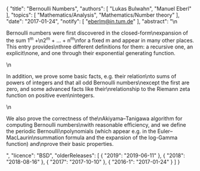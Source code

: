 {
    "title": "Bernoulli Numbers",
    "authors": [
        "Lukas Bulwahn",
        "Manuel Eberl"
    ],
    "topics": [
        "Mathematics/Analysis",
        "Mathematics/Number theory"
    ],
    "date": "2017-01-24",
    "notify": [
        "eberlm@in.tum.de"
    ],
    "abstract": "\n<p>Bernoulli numbers were first discovered in the closed-form\nexpansion of the sum 1<sup>m</sup> +\n2<sup>m</sup> + &hellip; + n<sup>m</sup>\nfor a fixed m and appear in many other places. This entry provides\nthree different definitions for them: a recursive one, an explicit\none, and one through their exponential generating function.</p>\n<p>In addition, we prove some basic facts, e.g. their relation\nto sums of powers of integers and that all odd Bernoulli numbers\nexcept the first are zero, and some advanced facts like their\nrelationship to the Riemann zeta function on positive even\nintegers.</p>\n<p>We also prove the correctness of the\nAkiyama&ndash;Tanigawa algorithm for computing Bernoulli numbers\nwith reasonable efficiency, and we define the periodic Bernoulli\npolynomials (which appear e.g. in the Euler&ndash;MacLaurin\nsummation formula and the expansion of the log-Gamma function) and\nprove their basic properties.</p>",
    "licence": "BSD",
    "olderReleases": [
        {
            "2019": "2019-06-11"
        },
        {
            "2018": "2018-08-16"
        },
        {
            "2017": "2017-10-10"
        },
        {
            "2016-1": "2017-01-24"
        }
    ]
}
